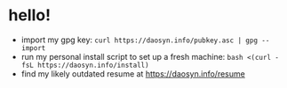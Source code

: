 # hello!
* import my gpg key: `curl https://daosyn.info/pubkey.asc | gpg --import`
* run my personal install script to set up a fresh machine: `bash <(curl -fsL https://daosyn.info/install)`
* find my likely outdated resume at https://daosyn.info/resume
